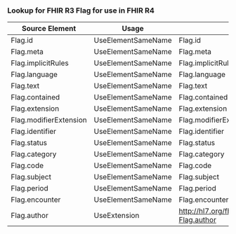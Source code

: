 ### Lookup for FHIR R3 Flag for use in FHIR R4

| Source Element | Usage | Target |
| -------------- | ----- | ------ |
| Flag.id | UseElementSameName | Flag.id |
| Flag.meta | UseElementSameName | Flag.meta |
| Flag.implicitRules | UseElementSameName | Flag.implicitRules |
| Flag.language | UseElementSameName | Flag.language |
| Flag.text | UseElementSameName | Flag.text |
| Flag.contained | UseElementSameName | Flag.contained |
| Flag.extension | UseElementSameName | Flag.extension |
| Flag.modifierExtension | UseElementSameName | Flag.modifierExtension |
| Flag.identifier | UseElementSameName | Flag.identifier |
| Flag.status | UseElementSameName | Flag.status |
| Flag.category | UseElementSameName | Flag.category |
| Flag.code | UseElementSameName | Flag.code |
| Flag.subject | UseElementSameName | Flag.subject |
| Flag.period | UseElementSameName | Flag.period |
| Flag.encounter | UseElementSameName | Flag.encounter |
| Flag.author | UseExtension | http://hl7.org/fhir/3.0/StructureDefinition/extension-Flag.author |
